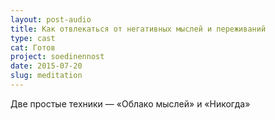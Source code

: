 ```yaml
---
layout: post-audio
title: Как отвлекаться от негативных мыслей и переживаний
type: cast
cat: Готов
project: soedinennost
date: 2015-07-20
slug: meditation
---
```


Две простые техники — «Облако мыслей» и «Никогда»